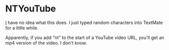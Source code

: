 # NTYouTube #

[I](http://scottjackson.org) have no idea what this does. I just typed random characters into TextMate for a little while.

Apparently, if you add &ldquo;nt&rdquo; to the start of a YouTube video URL, you'll get an mp4 version of the video. I don't know.